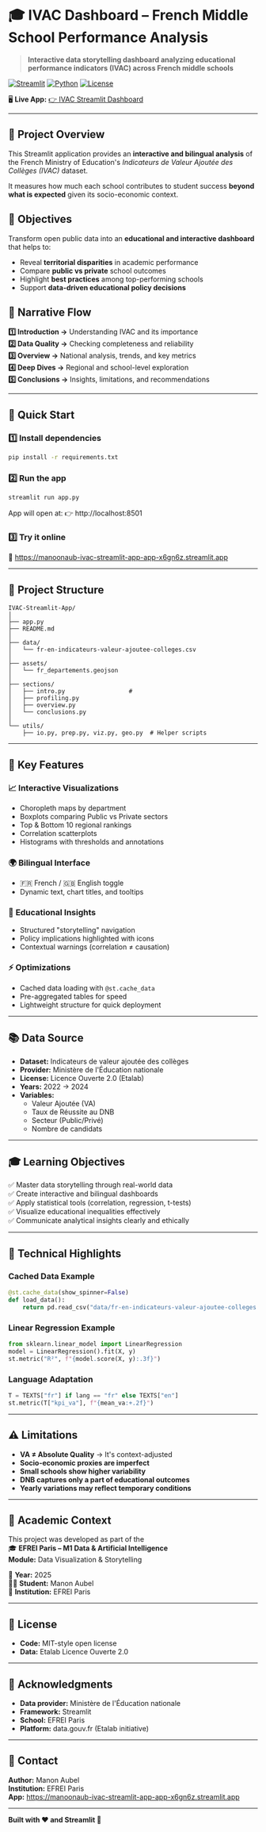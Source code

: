 # 🎓 IVAC Dashboard – French Middle School Performance Analysis

> **Interactive data storytelling dashboard analyzing educational performance indicators (IVAC) across French middle schools**

[![Streamlit](https://img.shields.io/badge/Built%20with-Streamlit-FF4B4B?logo=streamlit)](https://streamlit.io)
[![Python](https://img.shields.io/badge/Python-3.10%2B-blue?logo=python)](https://www.python.org)
[![License](https://img.shields.io/badge/License-Etalab%202.0-green)](https://www.etalab.gouv.fr/licence-ouverte-open-licence)

🖥️ **Live App:** [👉 IVAC Streamlit Dashboard](https://manoonaub-ivac-streamlit-app-app-x6gn6z.streamlit.app)

---

## 📖 **Project Overview**

This Streamlit application provides an **interactive and bilingual analysis** of the French Ministry of Education's *Indicateurs de Valeur Ajoutée des Collèges (IVAC)* dataset.

It measures how much each school contributes to student success **beyond what is expected** given its socio-economic context.

## 🎯 **Objectives**

Transform open public data into an **educational and interactive dashboard** that helps to:

- Reveal **territorial disparities** in academic performance  
- Compare **public vs private** school outcomes  
- Highlight **best practices** among top-performing schools  
- Support **data-driven educational policy decisions**


## 🧭 **Narrative Flow**

**1️⃣ Introduction →** Understanding IVAC and its importance  
**2️⃣ Data Quality →** Checking completeness and reliability  
**3️⃣ Overview →** National analysis, trends, and key metrics  
**4️⃣ Deep Dives →** Regional and school-level exploration  
**5️⃣ Conclusions →** Insights, limitations, and recommendations  

---

## 🚀 **Quick Start**

### 1️⃣ **Install dependencies**

```bash
pip install -r requirements.txt
```

### 2️⃣ **Run the app**

```bash
streamlit run app.py
```

App will open at:
👉 http://localhost:8501

### 3️⃣ **Try it online**

🔗 https://manoonaub-ivac-streamlit-app-app-x6gn6z.streamlit.app

---

## 📂 **Project Structure**

```
IVAC-Streamlit-App/
│
├── app.py                        
├── README.md                     
│
├── data/
│   └── fr-en-indicateurs-valeur-ajoutee-colleges.csv
│
├── assets/
│   └── fr_departements.geojson   
│
├── sections/
│   ├── intro.py                  #
│   ├── profiling.py              
│   ├── overview.py               
│   └── conclusions.py            
│
└── utils/
    ├── io.py, prep.py, viz.py, geo.py  # Helper scripts
```

---

## 🎨 **Key Features**

### 📈 **Interactive Visualizations**
- Choropleth maps by department
- Boxplots comparing Public vs Private sectors
- Top & Bottom 10 regional rankings
- Correlation scatterplots
- Histograms with thresholds and annotations

### 🌍 **Bilingual Interface**
- 🇫🇷 French / 🇬🇧 English toggle
- Dynamic text, chart titles, and tooltips

### 🧠 **Educational Insights**
- Structured "storytelling" navigation
- Policy implications highlighted with icons
- Contextual warnings (correlation ≠ causation)

### ⚡ **Optimizations**
- Cached data loading with `@st.cache_data`
- Pre-aggregated tables for speed
- Lightweight structure for quick deployment

---

## 📚 **Data Source**

- **Dataset:** Indicateurs de valeur ajoutée des collèges
- **Provider:** Ministère de l'Éducation nationale
- **License:** Licence Ouverte 2.0 (Etalab)
- **Years:** 2022 → 2024
- **Variables:**
  - Valeur Ajoutée (VA)
  - Taux de Réussite au DNB
  - Secteur (Public/Privé)
  - Nombre de candidats

---

## 🎓 **Learning Objectives**

✅ Master data storytelling through real-world data  
✅ Create interactive and bilingual dashboards  
✅ Apply statistical tools (correlation, regression, t-tests)  
✅ Visualize educational inequalities effectively  
✅ Communicate analytical insights clearly and ethically  

---

## 🧩 **Technical Highlights**

### **Cached Data Example**
```python
@st.cache_data(show_spinner=False)
def load_data():
    return pd.read_csv("data/fr-en-indicateurs-valeur-ajoutee-colleges.csv")
```

### **Linear Regression Example**
```python
from sklearn.linear_model import LinearRegression
model = LinearRegression().fit(X, y)
st.metric("R²", f"{model.score(X, y):.3f}")
```

### **Language Adaptation**
```python
T = TEXTS["fr"] if lang == "fr" else TEXTS["en"]
st.metric(T["kpi_va"], f"{mean_va:+.2f}")
```

---

## ⚠️ **Limitations**

- **VA ≠ Absolute Quality** → It's context-adjusted
- **Socio-economic proxies are imperfect**
- **Small schools show higher variability**
- **DNB captures only a part of educational outcomes**
- **Yearly variations may reflect temporary conditions**

---

## 🏫 **Academic Context**

This project was developed as part of the  
🎓 **EFREI Paris – M1 Data & Artificial Intelligence**  
**Module:** Data Visualization & Storytelling

📅 **Year:** 2025  
👩‍💻 **Student:** Manon Aubel  
🏫 **Institution:** EFREI Paris  

---

## 📜 **License**

- **Code:** MIT-style open license
- **Data:** Etalab Licence Ouverte 2.0

---

## 🙏 **Acknowledgments**

- **Data provider:** Ministère de l'Éducation nationale
- **Framework:** Streamlit
- **School:** EFREI Paris
- **Platform:** data.gouv.fr (Etalab initiative)

---

## 📧 **Contact**

**Author:** Manon Aubel  
**Institution:** EFREI Paris  
**App:** https://manoonaub-ivac-streamlit-app-app-x6gn6z.streamlit.app

---

**Built with ❤️ and Streamlit 🎈**